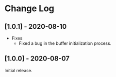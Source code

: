 # Change Log

## [1.0.1] - 2020-08-10
- Fixes
  - Fixed a bug in the buffer initialization process.

## [1.0.0] - 2020-08-07
Initial release.
